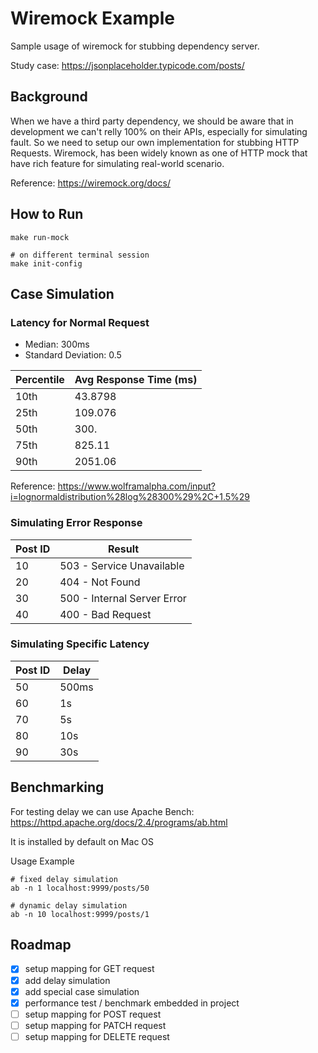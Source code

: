 # Wiremock Example

Sample usage of wiremock for stubbing dependency server.

Study case: https://jsonplaceholder.typicode.com/posts/

## Background

When we have a third party dependency, we should be aware that in development we can't relly 100% on their APIs, especially for simulating fault. So we need to setup our own implementation for stubbing HTTP Requests. Wiremock, has been widely known as one of HTTP mock that have rich feature for simulating real-world scenario. 

Reference: https://wiremock.org/docs/

## How to Run

```
make run-mock

# on different terminal session
make init-config
```

## Case Simulation

### Latency for Normal Request

- Median: 300ms
- Standard Deviation: 0.5

| Percentile  | Avg Response Time (ms)|
| ----------- | ----------- |
| 10th | 43.8798 |
| 25th | 109.076|
| 50th | 300. |
| 75th | 825.11 |
| 90th | 2051.06 |

Reference: https://www.wolframalpha.com/input?i=lognormaldistribution%28log%28300%29%2C+1.5%29

### Simulating Error Response

| Post ID  | Result |
| ----------- | ----------- |
| 10 | 503 - Service Unavailable |
| 20 | 404 - Not Found |
| 30 | 500 - Internal Server Error |
| 40 | 400 - Bad Request |

### Simulating Specific Latency

| Post ID  | Delay |
| ----------- | ----------- |
| 50 | 500ms |
| 60 | 1s |
| 70 | 5s |
| 80 | 10s |
| 90 | 30s |

## Benchmarking

For testing delay we can use Apache Bench: https://httpd.apache.org/docs/2.4/programs/ab.html

It is installed by default on Mac OS

Usage Example
```
# fixed delay simulation
ab -n 1 localhost:9999/posts/50

# dynamic delay simulation
ab -n 10 localhost:9999/posts/1
```

## Roadmap
- [x] setup mapping for GET request
- [x] add delay simulation
- [x] add special case simulation
- [x] performance test / benchmark embedded in project
- [ ] setup mapping for POST request
- [ ] setup mapping for PATCH request
- [ ] setup mapping for DELETE request
